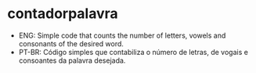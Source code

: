 # contadorpalavra

- ENG: Simple code that counts the number of letters, vowels and consonants of the desired word.
- PT-BR: Código simples que contabiliza o número de letras, de vogais e consoantes da palavra desejada.
